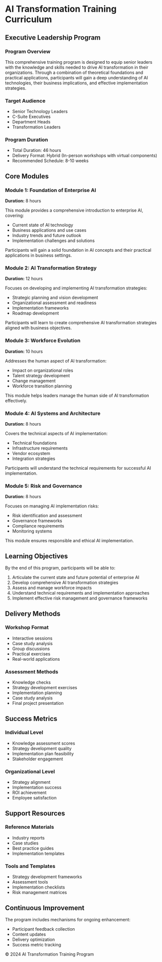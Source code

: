 # AI Transformation Training Curriculum

## Executive Leadership Program

### Program Overview
This comprehensive training program is designed to equip senior leaders with the knowledge and skills needed to drive AI transformation in their organizations. Through a combination of theoretical foundations and practical applications, participants will gain a deep understanding of AI technologies, their business implications, and effective implementation strategies.

### Target Audience
- Senior Technology Leaders
- C-Suite Executives
- Department Heads
- Transformation Leaders

### Program Duration
- Total Duration: 46 hours
- Delivery Format: Hybrid (In-person workshops with virtual components)
- Recommended Schedule: 8-10 weeks

## Core Modules

### Module 1: Foundation of Enterprise AI
**Duration:** 8 hours

This module provides a comprehensive introduction to enterprise AI, covering:
- Current state of AI technology
- Business applications and use cases
- Industry trends and future outlook
- Implementation challenges and solutions

Participants will gain a solid foundation in AI concepts and their practical applications in business settings.

### Module 2: AI Transformation Strategy
**Duration:** 12 hours

Focuses on developing and implementing AI transformation strategies:
- Strategic planning and vision development
- Organizational assessment and readiness
- Implementation frameworks
- Roadmap development

Participants will learn to create comprehensive AI transformation strategies aligned with business objectives.

### Module 3: Workforce Evolution
**Duration:** 10 hours

Addresses the human aspect of AI transformation:
- Impact on organizational roles
- Talent strategy development
- Change management
- Workforce transition planning

This module helps leaders manage the human side of AI transformation effectively.

### Module 4: AI Systems and Architecture
**Duration:** 8 hours

Covers the technical aspects of AI implementation:
- Technical foundations
- Infrastructure requirements
- Vendor ecosystem
- Integration strategies

Participants will understand the technical requirements for successful AI implementation.

### Module 5: Risk and Governance
**Duration:** 8 hours

Focuses on managing AI implementation risks:
- Risk identification and assessment
- Governance frameworks
- Compliance requirements
- Monitoring systems

This module ensures responsible and ethical AI implementation.

## Learning Objectives

By the end of this program, participants will be able to:
1. Articulate the current state and future potential of enterprise AI
2. Develop comprehensive AI transformation strategies
3. Assess and manage workforce impacts
4. Understand technical requirements and implementation approaches
5. Implement effective risk management and governance frameworks

## Delivery Methods

### Workshop Format
- Interactive sessions
- Case study analysis
- Group discussions
- Practical exercises
- Real-world applications

### Assessment Methods
- Knowledge checks
- Strategy development exercises
- Implementation planning
- Case study analysis
- Final project presentation

## Success Metrics

### Individual Level
- Knowledge assessment scores
- Strategy development quality
- Implementation plan feasibility
- Stakeholder engagement

### Organizational Level
- Strategy alignment
- Implementation success
- ROI achievement
- Employee satisfaction

## Support Resources

### Reference Materials
- Industry reports
- Case studies
- Best practice guides
- Implementation templates

### Tools and Templates
- Strategy development frameworks
- Assessment tools
- Implementation checklists
- Risk management matrices

## Continuous Improvement

The program includes mechanisms for ongoing enhancement:
- Participant feedback collection
- Content updates
- Delivery optimization
- Success metric tracking

© 2024 AI Transformation Training Program 